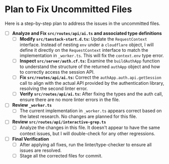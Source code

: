 # Plan to Fix Uncommitted Files

Here is a step-by-step plan to address the issues in the uncommitted files.

- [ ] **Analyze and Fix `src/routes/api/ai.ts` and associated type definitions**
    - [ ] **Modify `src/tanstack-start.d.ts`:** Update the `RequestContext` interface. Instead of nesting `env` under a `cloudflare` object, I will define it directly on the `RequestContext` interface to match the implementation in `_worker.ts`. This will fix the `context.env` type error.
    - [ ] **Inspect `src/server/auth.cf.ts`:** Examine the `buildAuthApp` function to understand the structure of the returned `authApp` object and how to correctly access the session API.
    - [ ] **Fix `src/routes/api/ai.ts`:** Correct the `authApp.auth.api.getSession` call to align with the actual API provided by the authentication library, resolving the second linter error.
    - [ ] **Verify `src/routes/api/ai.ts`:** After fixing the types and the auth call, ensure there are no more linter errors in the file.

- [ ] **Review `_worker.ts`**
    - [ ] The current implementation in `_worker.ts` appears correct based on the latest research. No changes are planned for this file.

- [ ] **Review `src/routes/api/interactive-grep.ts`**
    - [ ] Analyze the changes in this file. It doesn't appear to have the same context issues, but I will double-check for any other regressions.

- [ ] **Final Verification**
    - [ ] After applying all fixes, run the linter/type-checker to ensure all issues are resolved.
    - [ ] Stage all the corrected files for commit. 
